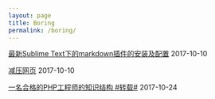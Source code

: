```yaml
---
layout: page
title: Boring
permalink: /boring/
---
```

[最新Sublime Text下的markdown插件的安装及配置]({{site.url}}/show/sublime-markdown.html "亲测有效")  2017-10-10

[减压网页]({{site.url}}/show_decompression )  2017-10-10

[一名合格的PHP工程师的知识结构 #转载#]({{site.url}}/show/phper.html )  2017-10-24